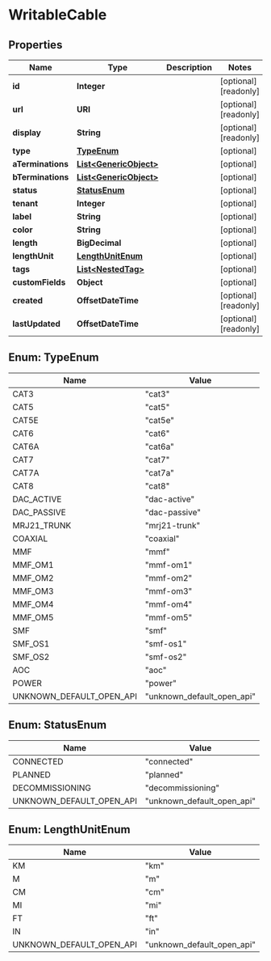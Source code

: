

# WritableCable


## Properties

| Name | Type | Description | Notes |
|------------ | ------------- | ------------- | -------------|
|**id** | **Integer** |  |  [optional] [readonly] |
|**url** | **URI** |  |  [optional] [readonly] |
|**display** | **String** |  |  [optional] [readonly] |
|**type** | [**TypeEnum**](#TypeEnum) |  |  [optional] |
|**aTerminations** | [**List&lt;GenericObject&gt;**](GenericObject.md) |  |  [optional] |
|**bTerminations** | [**List&lt;GenericObject&gt;**](GenericObject.md) |  |  [optional] |
|**status** | [**StatusEnum**](#StatusEnum) |  |  [optional] |
|**tenant** | **Integer** |  |  [optional] |
|**label** | **String** |  |  [optional] |
|**color** | **String** |  |  [optional] |
|**length** | **BigDecimal** |  |  [optional] |
|**lengthUnit** | [**LengthUnitEnum**](#LengthUnitEnum) |  |  [optional] |
|**tags** | [**List&lt;NestedTag&gt;**](NestedTag.md) |  |  [optional] |
|**customFields** | **Object** |  |  [optional] |
|**created** | **OffsetDateTime** |  |  [optional] [readonly] |
|**lastUpdated** | **OffsetDateTime** |  |  [optional] [readonly] |



## Enum: TypeEnum

| Name | Value |
|---- | -----|
| CAT3 | &quot;cat3&quot; |
| CAT5 | &quot;cat5&quot; |
| CAT5E | &quot;cat5e&quot; |
| CAT6 | &quot;cat6&quot; |
| CAT6A | &quot;cat6a&quot; |
| CAT7 | &quot;cat7&quot; |
| CAT7A | &quot;cat7a&quot; |
| CAT8 | &quot;cat8&quot; |
| DAC_ACTIVE | &quot;dac-active&quot; |
| DAC_PASSIVE | &quot;dac-passive&quot; |
| MRJ21_TRUNK | &quot;mrj21-trunk&quot; |
| COAXIAL | &quot;coaxial&quot; |
| MMF | &quot;mmf&quot; |
| MMF_OM1 | &quot;mmf-om1&quot; |
| MMF_OM2 | &quot;mmf-om2&quot; |
| MMF_OM3 | &quot;mmf-om3&quot; |
| MMF_OM4 | &quot;mmf-om4&quot; |
| MMF_OM5 | &quot;mmf-om5&quot; |
| SMF | &quot;smf&quot; |
| SMF_OS1 | &quot;smf-os1&quot; |
| SMF_OS2 | &quot;smf-os2&quot; |
| AOC | &quot;aoc&quot; |
| POWER | &quot;power&quot; |
| UNKNOWN_DEFAULT_OPEN_API | &quot;unknown_default_open_api&quot; |



## Enum: StatusEnum

| Name | Value |
|---- | -----|
| CONNECTED | &quot;connected&quot; |
| PLANNED | &quot;planned&quot; |
| DECOMMISSIONING | &quot;decommissioning&quot; |
| UNKNOWN_DEFAULT_OPEN_API | &quot;unknown_default_open_api&quot; |



## Enum: LengthUnitEnum

| Name | Value |
|---- | -----|
| KM | &quot;km&quot; |
| M | &quot;m&quot; |
| CM | &quot;cm&quot; |
| MI | &quot;mi&quot; |
| FT | &quot;ft&quot; |
| IN | &quot;in&quot; |
| UNKNOWN_DEFAULT_OPEN_API | &quot;unknown_default_open_api&quot; |



